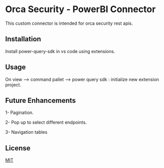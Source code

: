 # Orca Security - PowerBI Connector

This custom connector is intended for orca security rest apis.

## Installation

Install power-query-sdk in vs code using extensions.

## Usage

On view --> command pallet --> power query sdk : initialize new extension project.

## Future Enhancements

1- Pagination.  

2- Pop up to select different endpoints.

3- Navigation tables

## License

[MIT](https://choosealicense.com/licenses/mit/)
